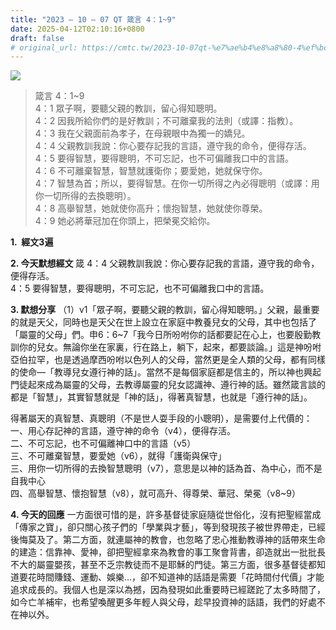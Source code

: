```yaml
---
title: "2023 – 10 – 07 QT 箴言 4：1~9"
date: 2025-04-12T02:10:16+0800
draft: false
# original_url: https://cmtc.tw/2023-10-07qt-%e7%ae%b4%e8%a8%80-4%ef%bc%9a19
---
```


![](/images/qt.jpg)
> 箴言 4：1\~9  
> 4：1 眾子啊，要聽父親的教訓，留心得知聰明。  
> 4：2 因我所給你們的是好教訓；不可離棄我的法則（或譯：指教）。  
> 4：3 我在父親面前為孝子，在母親眼中為獨一的嬌兒。  
> 4：4 父親教訓我說：你心要存記我的言語，遵守我的命令，便得存活。  
> 4：5 要得智慧，要得聰明，不可忘記，也不可偏離我口中的言語。  
> 4：6 不可離棄智慧，智慧就護衛你；要愛她，她就保守你。  
> 4：7 智慧為首；所以，要得智慧。在你一切所得之內必得聰明（或譯：用你一切所得的去換聰明）。  
> 4：8 高舉智慧，她就使你高升；懷抱智慧，她就使你尊榮。  
> 4：9 她必將華冠加在你頭上，把榮冕交給你。

**1.  經文3遍**

**2. 今天默想經文**
箴 4：4 父親教訓我說：你心要存記我的言語，遵守我的命令，便得存活。  
4：5 要得智慧，要得聰明，不可忘記，也不可偏離我口中的言語。

**3. 默想分享**
（1）v1「眾子啊，要聽父親的教訓，留心得知聰明。」父親，最重要的就是天父，同時也是天父在世上設立在家庭中教養兒女的父母，其中也包括了「屬靈的父母」們。申6：6\~7「我今日所吩咐你的話都要記在心上，也要殷勤教訓你的兒女。無論你坐在家裏，行在路上，躺下，起來，都要談論。」這是神吩咐亞伯拉罕，也是透過摩西吩咐以色列人的父母，當然更是全人類的父母，都有同樣的使命—「教導兒女遵行神的話」。當然不是每個家庭都是信主的，所以神也興起門徒起來成為屬靈的父母，去教導屬靈的兒女認識神、遵行神的話。雖然箴言談的都是「智慧」，其實智慧就是「神的話」，得著真智慧，也就是「遵行神的話」。

得著屬天的真智慧、真聰明（不是世人耍手段的小聰明），是需要付上代價的：  
一、用心存記神的言語，遵守神的命令（v4），便得存活。  
二、不可忘記，也不可偏離神口中的言語（v5）  
三、不可離棄智慧，要愛她（v6），就得「護衛與保守」  
三、用你一切所得的去換智慧聰明（v7），意思是以神的話為首、為中心，而不是自我中心  
四、高舉智慧、懷抱智慧（v8），就可高升、得尊榮、華冠、榮冕（v8\~9）

**4. 今天的回應**
一方面很可惜的是，許多基督徒家庭隨從世俗化，沒有把聖經當成「傳家之寶」，卻只關心孩子們的「學業與才藝」，等到發現孩子被世界帶走，已經後悔莫及了。第二方面，就連屬神的教會，也忽略了忠心推動教導神的話帶來生命的建造：信靠神、愛神，卻把聖經拿來為教會的事工聚會背書，卻造就出一批批長不大的屬靈嬰孩，甚至不乏宗教徒而不是耶穌的門徒。第三方面，很多基督徒都知道要花時間賺錢、運動、娛樂…，卻不知道神的話語是需要「花時間付代價」才能追求成長的。我個人也是深以為撼，因為發現如此重要時已經蹉跎了太多時間了，如今亡羊補牢，也希望喚醒更多年輕人與父母，趁早投資神的話語，我們的好處不在神以外。
